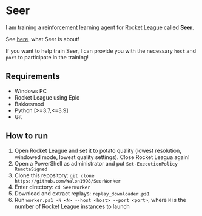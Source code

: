 # Seer

I am training a reinforcement learning agent for Rocket League called __Seer__.

See [here](https://nevillewalo.ch/assets/docs/MA_Neville_Walo_Seer_RLRL.pdf), what Seer is about!

If you want to help train Seer, I can provide you with the necessary `host` and `port` to participate in the training!

## Requirements

* Windows PC
* Rocket League using Epic
* Bakkesmod
* Python [>=3.7,<=3.9]
* Git

## How to run

1. Open Rocket League and set it to potato quality (lowest resolution, windowed mode, lowest quality settings). Close Rocket Leagua again!
2. Open a PowerShell as administrator and put `Set-ExecutionPolicy RemoteSigned`
4. Clone this repository: `git clone  https://github.com/Walon1998/SeerWorker`
5. Enter directory: `cd SeerWorker`
6. Download and extract replays: `replay_downloader.ps1`
7. Run `worker.ps1 -N <N> --host <host> --port <port>`, where `N` is the number of Rocket League instances to launch
